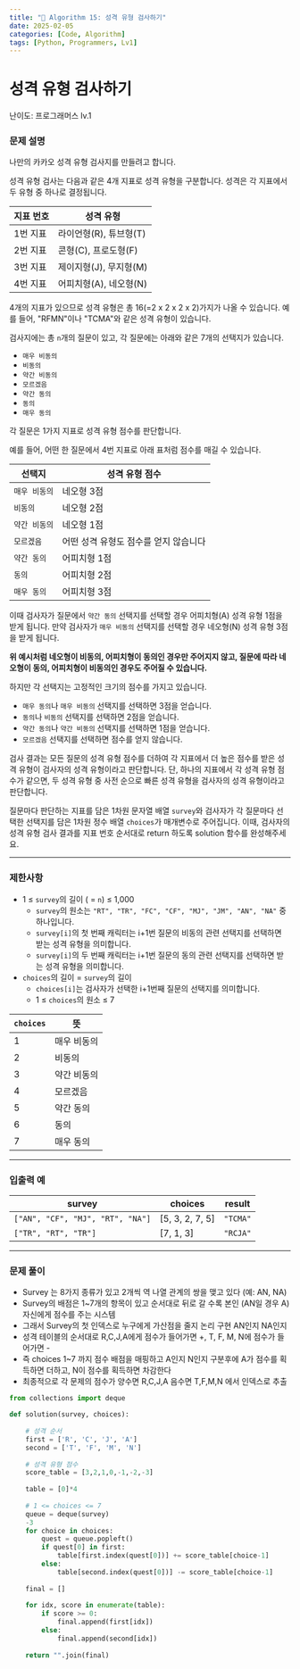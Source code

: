 ```yaml
---
title: "🧠 Algorithm 15: 성격 유형 검사하기"
date: 2025-02-05
categories: [Code, Algorithm]
tags: [Python, Programmers, Lv1]
---
```


# 성격 유형 검사하기

난이도: 프로그래머스 lv.1

### **문제 설명**

나만의 카카오 성격 유형 검사지를 만들려고 합니다.

성격 유형 검사는 다음과 같은 4개 지표로 성격 유형을 구분합니다. 성격은 각 지표에서 두 유형 중 하나로 결정됩니다.

| 지표 번호 | 성격 유형 |
| --- | --- |
| 1번 지표 | 라이언형(R), 튜브형(T) |
| 2번 지표 | 콘형(C), 프로도형(F) |
| 3번 지표 | 제이지형(J), 무지형(M) |
| 4번 지표 | 어피치형(A), 네오형(N) |

4개의 지표가 있으므로 성격 유형은 총 16(=2 x 2 x 2 x 2)가지가 나올 수 있습니다. 예를 들어, "RFMN"이나 "TCMA"와 같은 성격 유형이 있습니다.

검사지에는 총 `n`개의 질문이 있고, 각 질문에는 아래와 같은 7개의 선택지가 있습니다.

- `매우 비동의`
- `비동의`
- `약간 비동의`
- `모르겠음`
- `약간 동의`
- `동의`
- `매우 동의`

각 질문은 1가지 지표로 성격 유형 점수를 판단합니다.

예를 들어, 어떤 한 질문에서 4번 지표로 아래 표처럼 점수를 매길 수 있습니다.

| 선택지 | 성격 유형 점수 |
| --- | --- |
| `매우 비동의` | 네오형 3점 |
| `비동의` | 네오형 2점 |
| `약간 비동의` | 네오형 1점 |
| `모르겠음` | 어떤 성격 유형도 점수를 얻지 않습니다 |
| `약간 동의` | 어피치형 1점 |
| `동의` | 어피치형 2점 |
| `매우 동의` | 어피치형 3점 |

이때 검사자가 질문에서 `약간 동의` 선택지를 선택할 경우 어피치형(A) 성격 유형 1점을 받게 됩니다. 만약 검사자가 `매우 비동의` 선택지를 선택할 경우 네오형(N) 성격 유형 3점을 받게 됩니다.

**위 예시처럼 네오형이 비동의, 어피치형이 동의인 경우만 주어지지 않고, 질문에 따라 네오형이 동의, 어피치형이 비동의인 경우도 주어질 수 있습니다.**

하지만 각 선택지는 고정적인 크기의 점수를 가지고 있습니다.

- `매우 동의`나 `매우 비동의` 선택지를 선택하면 3점을 얻습니다.
- `동의`나 `비동의` 선택지를 선택하면 2점을 얻습니다.
- `약간 동의`나 `약간 비동의` 선택지를 선택하면 1점을 얻습니다.
- `모르겠음` 선택지를 선택하면 점수를 얻지 않습니다.

검사 결과는 모든 질문의 성격 유형 점수를 더하여 각 지표에서 더 높은 점수를 받은 성격 유형이 검사자의 성격 유형이라고 판단합니다. 단, 하나의 지표에서 각 성격 유형 점수가 같으면, 두 성격 유형 중 사전 순으로 빠른 성격 유형을 검사자의 성격 유형이라고 판단합니다.

질문마다 판단하는 지표를 담은 1차원 문자열 배열 `survey`와 검사자가 각 질문마다 선택한 선택지를 담은 1차원 정수 배열 `choices`가 매개변수로 주어집니다. 이때, 검사자의 성격 유형 검사 결과를 지표 번호 순서대로 return 하도록 solution 함수를 완성해주세요.

---

### 제한사항

- 1 ≤ `survey`의 길이 ( = `n`) ≤ 1,000
    - `survey`의 원소는 `"RT", "TR", "FC", "CF", "MJ", "JM", "AN", "NA"` 중 하나입니다.
    - `survey[i]`의 첫 번째 캐릭터는 i+1번 질문의 비동의 관련 선택지를 선택하면 받는 성격 유형을 의미합니다.
    - `survey[i]`의 두 번째 캐릭터는 i+1번 질문의 동의 관련 선택지를 선택하면 받는 성격 유형을 의미합니다.
- `choices`의 길이 = `survey`의 길이
    - `choices[i]`는 검사자가 선택한 i+1번째 질문의 선택지를 의미합니다.
    - 1 ≤ `choices`의 원소 ≤ 7

| `choices` | 뜻 |
| --- | --- |
| 1 | 매우 비동의 |
| 2 | 비동의 |
| 3 | 약간 비동의 |
| 4 | 모르겠음 |
| 5 | 약간 동의 |
| 6 | 동의 |
| 7 | 매우 동의 |

---

### 입출력 예

| survey | choices | result |
| --- | --- | --- |
| `["AN", "CF", "MJ", "RT", "NA"]` | [5, 3, 2, 7, 5] | `"TCMA"` |
| `["TR", "RT", "TR"]` | [7, 1, 3] | `"RCJA"` |

---

### 문제 풀이

- Survey 는 8가지 종류가 있고 2개씩 역 나열 관계의 쌍을 맺고 있다 (예: AN, NA)
- Survey의 배점은 1~7개의 항목이 있고 순서대로 뒤로 갈 수록 본인 (AN일 경우 A) 자신에게 점수를 주는 시스템
- 그래서 Survey의 첫 인덱스로 누구에게 가산점을 줄지 논리 구현 AN인지 NA인지
- 성격 테이블의 순서대로 R,C,J,A에게 점수가 들어가면 +, T, F, M, N에 점수가 들어가면 -
- 즉 choices 1~7 까지 점수 배점을 매핑하고 A인지 N인지 구분후에 A가 점수를 획득하면 더하고, N이 점수를 획득하면 차감한다
- 최종적으로 각 문제의 점수가 양수면 R,C,J,A 음수면 T,F,M,N 에서 인덱스로 추출

```python
from collections import deque

def solution(survey, choices):
    
    # 성격 순서
    first = ['R', 'C', 'J', 'A']
    second = ['T', 'F', 'M', 'N']
    
    # 성격 유형 점수
    score_table = [3,2,1,0,-1,-2,-3]
    
    table = [0]*4
    
    # 1 <= choices <= 7
    queue = deque(survey)
    -3 
    for choice in choices:
        quest = queue.popleft()
        if quest[0] in first:
            table[first.index(quest[0])] += score_table[choice-1]
        else:
            table[second.index(quest[0])] -= score_table[choice-1]
            
    final = []    
    
    for idx, score in enumerate(table):
        if score >= 0:
            final.append(first[idx])
        else:
            final.append(second[idx])
    
    return "".join(final)
```